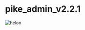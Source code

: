 # pike_admin_v2.2.1

![heloo](https://raw.githubusercontent.com/tahongtrung/pike_admin_v2.2.1/master/demo.png)
